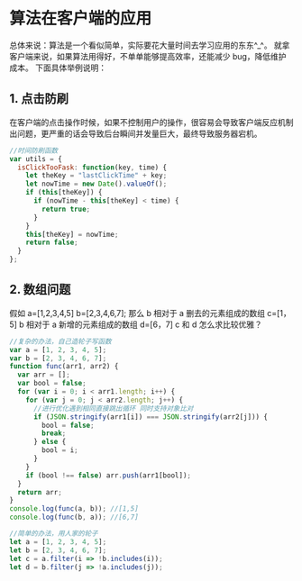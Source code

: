 # 算法在客户端的应用

总体来说：算法是一个看似简单，实际要花大量时间去学习应用的东东^\_^。
就拿客户端来说，如果算法用得好，不单单能够提高效率，还能减少 bug，降低维护成本。
下面具体举例说明：

## 1. 点击防刷

在客户端的点击操作时候，如果不控制用户的操作，很容易会导致客户端反应机制出问题，更严重的话会导致后台瞬间并发量巨大，最终导致服务器宕机。

```javascript
//时间防刷函数
var utils = {
  isClickTooFask: function(key, time) {
    let theKey = "lastClickTime" + key;
    let nowTime = new Date().valueOf();
    if (this[theKey]) {
      if (nowTime - this[theKey] < time) {
        return true;
      }
    }
    this[theKey] = nowTime;
    return false;
  }
};
```

## 2. 数组问题

假如 a=[1,2,3,4,5] b=[2,3,4,6,7];
那么 b 相对于 a 删去的元素组成的数组 c=[1，5]
b 相对于 a 新增的元素组成的数组 d=[6，7]
c 和 d 怎么求比较优雅？

```javascript
//复杂的办法，自己造轮子写函数
var a = [1, 2, 3, 4, 5];
var b = [2, 3, 4, 6, 7];
function func(arr1, arr2) {
  var arr = [];
  var bool = false;
  for (var i = 0; i < arr1.length; i++) {
    for (var j = 0; j < arr2.length; j++) {
      //进行优化遇到相同直接跳出循环 同时支持对象比对
      if (JSON.stringify(arr1[i]) === JSON.stringify(arr2[j])) {
        bool = false;
        break;
      } else {
        bool = i;
      }
    }
    if (bool !== false) arr.push(arr1[bool]);
  }
  return arr;
}
console.log(func(a, b)); //[1,5]
console.log(func(b, a)); //[6,7]
```

```javascript
//简单的办法，用人家的轮子
let a = [1, 2, 3, 4, 5];
let b = [2, 3, 4, 6, 7];
let c = a.filter(i => !b.includes(i));
let d = b.filter(j => !a.includes(j));
```
